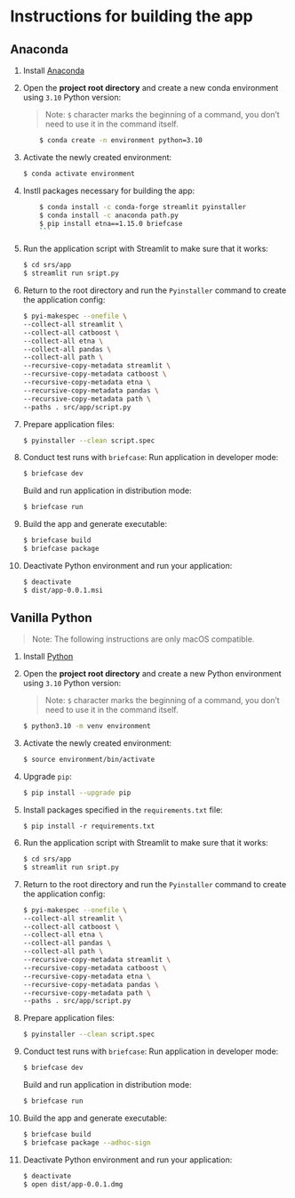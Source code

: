 # Instructions for building the app
## Anaconda

1. Install [Anaconda](https://docs.anaconda.com/free/anaconda/install/index.html)
2. Open the **project root directory** and create a new conda environment using `3.10` Python version:
	> Note: `$` character marks the beginning of a command, you don’t need to use it in the command itself.

	```bash
    	$ conda create -n environment python=3.10
	```

3. Activate the newly created environment:
	```bash
	$ conda activate environment
	```
4. Instll packages necessary for building the app:
   	```bash
    	$ conda install -c conda-forge streamlit pyinstaller
    	$ conda install -c anaconda path.py
    	$ pip install etna==1.15.0 briefcase 
    	```
4. Run the application script with Streamlit to make sure that it works:
	```bash
	$ cd srs/app
	$ streamlit run sript.py
	```
5. Return to the root directory and run the `Pyinstaller` command to create the application config:
	```bash
	$ pyi-makespec --onefile \
	--collect-all streamlit \
	--collect-all catboost \
	--collect-all etna \
	--collect-all pandas \
	--collect-all path \
	--recursive-copy-metadata streamlit \
	--recursive-copy-metadata catboost \
	--recursive-copy-metadata etna \
	--recursive-copy-metadata pandas \
	--recursive-copy-metadata path \
	--paths . src/app/script.py
	```
6. Prepare application files:
	```bash
	$ pyinstaller --clean script.spec
	```
7. Conduct test runs with `briefcase`:
	Run application in developer mode:
	```bash
	$ briefcase dev
	```
	Build and run application in distribution mode:
	```bash
	$ briefcase run
	```
10. Build the app and generate executable:
	```bash
	$ briefcase build
	$ briefcase package
	```
11. Deactivate Python environment and run your application:
	```bash
	$ deactivate
	$ dist/app-0.0.1.msi
	```


## Vanilla Python
> Note: The following instructions are only macOS compatible.

1. Install [Python](https://www.python.org/downloads/macos/)
2. Open the **project root directory** and create a new Python environment using `3.10` Python version:
	> Note: `$` character marks the beginning of a command, you don’t need to use it in the command itself.

	```bash
	$ python3.10 -m venv environment
	```

3. Activate the newly created environment:
	```bash
	$ source environment/bin/activate
	```
4. Upgrade `pip`:
	```bash
	$ pip install --upgrade pip
	```
5. Install packages specified in the `requirements.txt` file:
	```
	$ pip install -r requirements.txt
	```
6. Run the application script with Streamlit to make sure that it works:
	```bash
	$ cd srs/app
	$ streamlit run sript.py
	```
7. Return to the root directory and run the `Pyinstaller` command to create the application config:
	```bash
	$ pyi-makespec --onefile \
	--collect-all streamlit \
	--collect-all catboost \
	--collect-all etna \
	--collect-all pandas \
	--collect-all path \
	--recursive-copy-metadata streamlit \
	--recursive-copy-metadata catboost \
	--recursive-copy-metadata etna \
	--recursive-copy-metadata pandas \
	--recursive-copy-metadata path \
	--paths . src/app/script.py
	```
8. Prepare application files:
	```bash
	$ pyinstaller --clean script.spec
	```
9. Conduct test runs with `briefcase`:
	Run application in developer mode:
	```bash
	$ briefcase dev
	```
	Build and run application in distribution mode:
	```bash
	$ briefcase run
	```
10. Build the app and generate executable:
	```bash
	$ briefcase build
	$ briefcase package --adhoc-sign
	```
11. Deactivate Python environment and run your application:
	```bash
	$ deactivate
	$ open dist/app-0.0.1.dmg
	```

